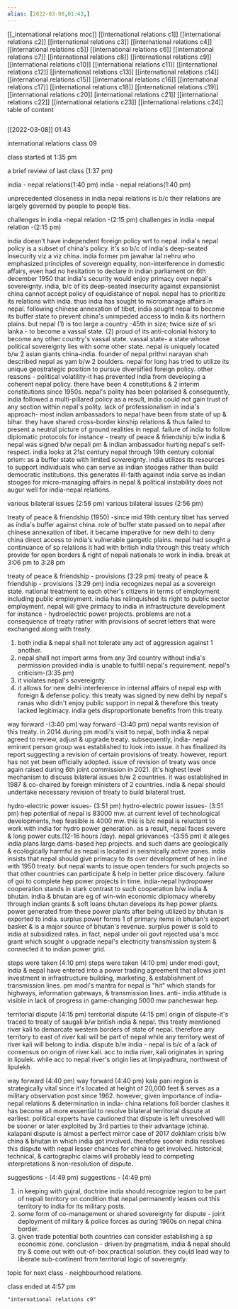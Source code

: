 ```yaml
---
alias: [2022-03-08,01:43,]
---
```

[[_international relations moc]] [[international relations c1]] [[international relations c2]] [[international relations c3]] [[international relations c4]] [[international relations c5]] [[international relations c6]] [[international relations c7]] [[international relations c8]] [[international relations c9]] [[international relations c10]]
[[international relations c11]] [[international relations c12]] [[international relations c13]] [[international relations c14]]  [[international relations c15]] [[international relations c16]] [[international relations c17]] [[international relations c18]] [[international relations c19]] [[international relations c20]]
[international relations c21]]  [[international relations c22]] [[international relations c23]] [[international relations c24]]
table of content
```toc
```

[[2022-03-08]] 01:43

international relations class 09

class started at 1:35 pm

a brief review of last class (1:37 pm)

india - nepal relations(1:40 pm)
india - nepal relations(1:40 pm)

unprecedented closeness in india nepal relations is  b/c their relations are largely governed by people to people ties.

challenges in india -nepal relation -(2:15 pm)
challenges in india -nepal relation -(2:15 pm)

india doesn't have independent foreign policy wrt to nepal.
india's nepal policy is a subset of china's policy.
it's so  b/c of india's deep-seated insecurity viz a viz china.
india former pm jawahar lal nehru who emphasized principles of sovereign equality, non-interference in domestic affairs, even had no hesitation to declare in indian parliament on 6th december 1950 that india's security would enjoy primacy over nepal's sovereignty.
india,  b/c of its deep-seated insecurity against expansionist china cannot accept policy of equidistance of nepal.
nepal has to prioritize its relations with india.
thus india has sought to micromanage affairs in nepal.
following chinese annexation of tibet, india sought nepal to become its buffer state to prevent china's unimpeded access to india & its northern plains.
but nepal (1) is too large a country -45th in size; twice size of sri lanka - to become a vassal state.
(2) proud of its anti-colonial history to become any other country's vassal state.
vassal state- a state whose political sovereignty lies with some other state.
nepal is uniquely located b/w 2 asian giants china-india.
founder of nepal prithvi narayan shah described nepal as yam b/w 2 boulders.
nepal for long has tried to utilize its unique geostrategic position to pursue diversified foreign policy.
other reasons -
 political volatility-it has prevented india from developing a coherent nepal policy.
there have been 4 constitutions & 2 interim constitutions since 1950s.
nepal's polity has been polarised & consequently, india followed a multi-pillared policy as a result, india could not gain trust of any section within nepal's polity.
lack of professionalism in india's approach- most indian ambassadors to nepal have been from state of up & bihar.
 they have shared cross-border kinship relations & thus failed to present a neutral picture of ground realities in nepal.
 failure of india to follow diplomatic protocols for instance - treaty of peace & friendship b/w india & nepal was signed b/w nepali pm & indian ambassador hurting nepal's self-respect.
 india looks at 21st century nepal through 19th century colonial prism: as a buffer state with limited sovereignty.
india utilizes its resources to support individuals who can serve as indian stooges rather than build democratic institutions.
this generates ill-faith against india serve as indian stooges for micro-managing affairs in nepal & political instability does not augur well for india-nepal relations.

various bilateral issues (2:56 pm)
various bilateral issues (2:56 pm)

treaty of peace & friendship (1950) -since mid 19th century tibet has served as india's buffer against china.
role of buffer state passed on to nepal after chinese annexation of tibet.
it became imperative for new delhi to deny china direct access to india's vulnerable gangetic plains.
nepal had sought a continuance of sp relations it had with british india through this treaty which provide for open borders & right of nepali nationals to work in india.
break at 3:06 pm to 3:28 pm

treaty of peace & friendship - provisions (3:29 pm)
treaty of peace & friendship - provisions (3:29 pm)
india recognizes nepal as a sovereign state.
national treatment to each other's citizens in terms of employment including public employment.
india has relinquished its right to public sector employment.
nepal will give primacy to india in infrastructure development for instance - hydroelectric power projects.
problems are not a consequence of treaty rather with provisions of secret letters that were exchanged along with treaty.
1. both india & nepal shall not tolerate any act of aggression against 1 another.
2. nepal shall not import arms from any 3rd country without india's permission provided india is unable to fulfill nepal's requirement.
nepal's criticism-(3:35 pm)
1. it violates nepal's sovereignty.
2. it allows for new delhi interference in internal affairs of nepal esp with foreign & defense policy.
this treaty was signed by new delhi by nepal's ranas who didn't enjoy public support in nepal & therefore this treaty lacked legitimacy.
india gets disproportionate benefits from this treaty.

way  forward -(3:40 pm)
way  forward -(3:40 pm)
nepal wants revision of this treaty.
in 2014 during pm modi's visit to nepal, both india & nepal agreed to review, adjust & upgrade treaty.
subsequently, india- nepal eminent person group was established to look into issue.
it has finalized its report suggesting a revision of certain provisions of treaty.
however, report has not yet been officially adopted.
issue of revision of treaty was once again raised during 6th joint commission in 2021. (it's highest level mechanism to discuss bilateral issues b/w 2 countries.
it was established in 1987 & co-chaired by foreign ministers of 2 countries.
india & nepal should undertake necessary revision of treaty to build bilateral trust.

hydro-electric power issues- (3:51 pm)
hydro-electric power issues- (3:51 pm)
hep potential of nepal is 83000 mw.
at current level of technological developments, hep feasible is 4000 mw.
this is  b/c nepal is reluctant to work with india for hydro power generation.
as a result, nepal faces severe & long power cuts.(12-16 hours /day).
nepal grievances -(3:55 pm)
it alleges india plans large dams-based hep projects.
and such dams are geologically & ecologically harmful as nepal is located in seismically active zones.
india insists that nepal should give primacy to its over development of hep in line with 1950 treaty.
but nepal wants to issue open tenders for such projects so that other countries can participate & help in better price discovery.
failure of goi to complete hep power projects in time.
india-nepal hydropower cooperation stands in stark contrast to such cooperation b/w india & bhutan.
india & bhutan are eg of win-win economic diplomacy whereby through indian grants & soft loans bhutan develops its hep power plants.
power generated from these power plants after being utilized by bhutan is exported to india.
surplus power forms 1 of primary items in bhutan's export basket & is a major source of bhutan's revenue.
surplus power is sold to india at subsidized rates.
in fact, nepal under oli govt rejected usa's mcc grant which sought o upgrade nepal's electricity transmission system & connected it to indian power grid.

steps were taken (4:10 pm)
steps were taken (4:10 pm)
under modi govt, india & nepal have entered into a power trading agreement that allows joint investment in infrastructure building, marketing, & establishment of transmission lines.
pm modi's mantra for nepal is "hit" which stands for highways, information gateways, & transmission lines.
anti- india attitude is visible in lack of progress in game-changing 5000 mw pancheswar hep.

territorial dispute (4:15 pm)
territorial dispute (4:15 pm)
origin of dispute-it's traced to treaty of saugali b/w british india & nepal.
this treaty mentioned river kali to demarcate western borders of state of nepal.
therefore any territory to east of river kali will be part of nepal while any territory west of river kali will belong to india.
dispute b/w india - nepal is  b/c of a lack of consensus on origin of river kali.
acc to india river, kali originates in spring in lipulek.
while acc to nepal river's origin lies at limpiyadhura, northwest of lipulekh.

way forward (4:40 pm)
way forward (4:40 pm)
kala pani region is strategically vital since it's located at height of 20,000 feet & serves as a military observation post since 1962.
however, given importance of india- nepal relations & determination in india- china relations foll border clashes it has become all more essential to resolve bilateral territorial dispute at earliest.
political experts have cautioned that dispute is left unresolved will be sooner or later exploited by 3rd parties to their advantage (china).
kalapani dispute is almost a perfect mirror case of 2017 dokhlam crisis b/w china & bhutan in which india got involved.
therefore sooner india resolves this dispute with nepal lesser chances for china to get involved.
historical, technical, & cartographic claims will probably lead to competing interpretations & non-resolution of dispute.

suggestions - (4:49 pm)
suggestions - (4:49 pm)
1. in keeping with gujral, doctrine india should recognize region to be part of nepali territory on condition that nepal permanently leases out this territory to india for its military posts.
2. some form of co-management or shared sovereignty for dispute - joint deployment of military & police forces as during 1960s on nepal china border.
3. given trade potential both countries can consider establishing a sp economic zone.
conclusion -
driven by pragmatism, india & nepal should try & come out with out-of-box practical solution.
they could lead way to liberate sub-continent from territorial logic of sovereignty.

topic for next class - neighbourhood relations.

class ended at 4:57 pm
```query
"international relations c9"
```